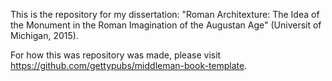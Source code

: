This is the repository for my dissertation: "Roman Architexture: The Idea of the Monument in the Roman Imagination of the Augustan Age" (Universit of Michigan, 2015).

For how this was repository was made, please visit https://github.com/gettypubs/middleman-book-template.
